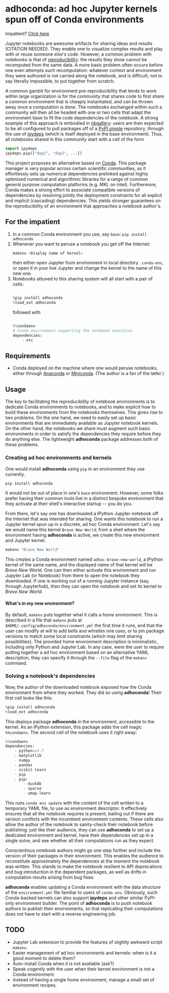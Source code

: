 # **adhoconda**: ad hoc Jupyter kernels spun off of Conda environments

Impatient? [Click here](#impatient)

Jupyter notebooks are awesome artifacts for sharing ideas and results (CITATION NEEDED).
They enable one to visualize complex results and play with or reuse someone else's code.
However, a common problem with notebooks is that of [reproducibility](https://en.wikipedia.org/wiki/Reproducibility):
the results they show cannot be recomputed from the same data.
A more basic problem often occurs before one even attempts such recomputation:
whatever context and environment they were authored is not carried along the notebook,
and is difficult, not to say literally impossible, to put together from scratch.

A common gambit for environment pre-reproducibility that tends to work within large organization is for the community that shares code to first share a common environment that is cheaply instantiated, and can be thrown away once a computation is done.
The notebooks exchanged within such a community will then all be headed with one or two cells that adapt the environment base to fit the code dependencies of the notebook.
A strong example of this approach is embodied in [nbgallery](https://github.com/nbgallery/):
users are then expected to be all configured to pull packages off of a [PyPI simple](https://peps.python.org/pep-0503/) repository, through the use of [ipydeps](https://github.com/nbgallery/ipydeps) (which is itself deployed in the base environment).
Thus, all notebooks shared in this community start with a cell of the form

```python
import ipydeps
ipydeps.pip(["dep1", "dep2", ...])
```

This project proposes an alternative based on [Conda](https://docs.conda.io/en/latest/).
This package manager is very popular across certain scientific communities, as it effortlessly sets up numerical dependencies prelinked against highly optimized numerical and algorithmic libraries for a range of common general purpose computation platforms (e.g. MKL on Intel).
Furthermore, Conda makes a strong effort to associate compatible versions of dependencies by resolving jointly the deployment constraints for all explicit and implicit (cascading) dependencies.
This yields stronger guarantees on the reproducibility of an environment that approaches a notebook author's.

## <a id="impatient"></a>For the impatient

1. In a common Conda environment you use, say `base`: `pip install adhoconda`
1. Whenever you want to peruse a notebook you get off the Internet:
    ```sh
    makenv <Display name of kernel>
    ```
    then either open Jupyter from environment in local directory `.conda-env`, or open it in your live Jupyter and change the kernel to the name of this new one.
1. Notebooks attuned to this sharing system will all start with a pair of cells:
    ```python

    %pip install adhoconda
    %load_ext adhoconda

    ```
    followed with
    ```python

    %%condaenv
    # Conda environment supporting the notebook execution
    dependencies:
        - etc

    ```

## Requirements

- Conda deployed on the machine where one would peruse notebooks, either through [Anaconda](https://www.anaconda.com/) or [Miniconda](https://docs.conda.io/en/latest/miniconda.html). (The author is a fan of the latter.)

## Usage

The key to facilitating the reproducibility of notebook environments is to dedicate Conda environments to notebooks, and to make explicit how to build these environments from the notebooks themselves.
This gives rise to two problems.
On the one hand, we need to easily set up basic environments that are immediately available as Jupyter notebook kernels.
On the other hand, the notebooks we share must augment such basic environments in order to satisfy the dependencies they require before they do anything else.
The lightweight **adhoconda** package addresses both of these problems.

### Creating ad hoc environments and kernels

One would install **adhoconda** using `pip` in an environment they use currently.

```sh
pip install adhoconda
```

It would not be out of place in one's `base` environment.
However, some folks prefer having their common tools live in a distinct bespoke environment that they activate at their shell's interactive startup -- you do you.

From there, let's say one has downloaded a IPython Jupyter notebook off the Internet that was intended for sharing.
One wants this notebook to run a Jupyter kernel spun up in a discrete, ad hoc Conda environment.
Let's say we would name this kernel `Brave New World`;
from a shell where the environment having **adhoconda** is active,
we create this new environment and Jupyter kernel.

```sh
makenv "Brave New World"
```

This creates a Conda environment named `adhoc-brave-new-world`, a IPython kernel of the same name, and the displayed name of that kernel will be *Brave New World*.
One can then either activate this environment and run Jupyter Lab (or Notebook) from there to open the notebook they downloaded.
If one is working out of a running Jupyter instance (say, through Jupyterhub), then they can open the notebook and set its kernel to *Brave New World*.

#### What's in my new environment?

By default, `makenv` puts together what it calls a *home environment*.
This is described in a file that `makenv` puts at `$HOME/.config/adhoconda/environment.yml` the first time it runs,
and that the user can modify at will to add bells and whistles one uses,
or to pin package versions to match some local constraints (which may limit sharing possibilities).
The provided home environment description is minimalistic, including only Python and Jupyter Lab.
In any case, were the user to require putting together a ad hoc environment based on an alternative YAML description, they can specify it through the `--file` flag of the `makenv` command.

### Solving a notebook's dependencies

Now, the author of the downloaded notebook exposed how the Conda environment from where they worked.
They did so using **adhoconda**!
Their first cell looks like this:

```python
%pip install adhoconda
%load_ext adhoconda
```

This deploys package **adhoconda** in the environment, accessible to the kernel.
As an IPython extension, this package adds the cell magic `%%condaenv`.
The second cell of the notebook uses it right away:

```python
%%condaenv
dependencies:
    - python>=3.7
    - matplotlib
    - numpy
    - pandas
    - scikit-learn
    - pip
    - pip:
        - duckdb
        - sparse
        - umap-learn
```

This runs `conda env update` with the content of the cell written to a temporary YAML file, to use as environment descriptor.
It effectively ensures that all the notebook requires is present,
bailing out if there are version conflicts with the incumbent environment contents.
These cells also allow the author of the notebook to sanity-check their notebook before publishing:
just like their audience, they can use **adhoconda** to set up a dedicated environment and kernel, have their dependencies set up in a single solve,
and see whether all their computations run as they expect.

Conscientious notebook authors might go one step further and include the version of their packages in their environment.
This enables the audience to reconstitute approximately the dependencies at the moment the notebook was written.
This stands to make the notebook resilient to API deprecations and bug introduction in the dependent packages, as well as drifts in computation results arising from bug fixes.

**adhoconda** enables updating a Conda environment with the data structure of the `environment.yml` file familiar to users of `conda env`.
Obviously, such Conda-backed kernels can also support **ipydeps** and other similar PyPI-only environment builder.
The point of **adhoconda** is to push notebook authors to publish their environments, so that replicating their computations does not have to start with a reverse engineering job.

## TODO

- Jupyter Lab extension to provide the features of slightly awkward script `makenv`.
- Easier management of ad hoc environments and kernels: when is it a good moment to delete them?
- Auto-install Conda when it is not available (ask?)
- Speak cogently with the user when their kernel environment is not a Conda environment.
- Instead of having a single *home* environment, manage a small set of environment recipes.
